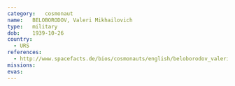 ```yaml
---
category:	cosmonaut
name:	BELOBORODOV, Valeri Mikhailovich
type:	military
dob:	1939-10-26
country:
  - URS
references:
  - http://www.spacefacts.de/bios/cosmonauts/english/beloborodov_valeri.htm
missions:
evas:
---
```

